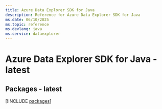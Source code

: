 ```yaml
---
title: Azure Data Explorer SDK for Java
description: Reference for Azure Data Explorer SDK for Java
ms.date: 06/10/2025
ms.topic: reference
ms.devlang: java
ms.service: dataexplorer
---
```

# Azure Data Explorer SDK for Java - latest
## Packages - latest
[!INCLUDE [packages](data-explorer-index.md)]